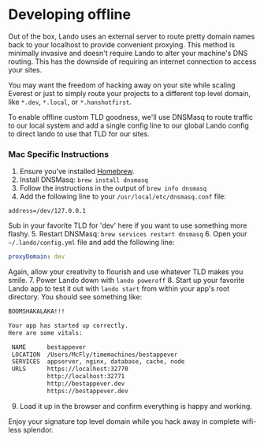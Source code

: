 Developing offline
==================

Out of the box, Lando uses an external server to route pretty domain names back to your localhost to provide convenient proxying. This method is minimally invasive and doesn't require Lando to alter your machine's DNS routing. This has the downside of requiring an internet connection to access your sites.

You may want the freedom of hacking away on your site while scaling Everest or just to simply route your projects to a different top level domain, like `*.dev`, `*.local`, or `*.hanshotfirst`.

To enable offline custom TLD goodness, we'll use DNSMasq to route traffic to our local system and add a single config line to our global Lando config to direct lando to use that TLD for our sites.

### Mac Specific Instructions
1. Ensure you've installed [Homebrew](https://brew.sh/).
2. Install DNSMasq: `brew install dnsmasq`
3. Follow the instructions in the output of `brew info dnsmasq`
4. Add the following line to your `/usr/local/etc/dnsmasq.conf` file:
```
address=/dev/127.0.0.1
```
Sub in your favorite TLD for 'dev' here if you want to use something more flashy.
5. Restart DNSMasq: `brew services restart dnsmasq`
6. Open your `~/.lando/config.yml` file and add the following line:
```yaml
proxyDomain: dev
```
Again, allow your creativity to flourish and use whatever TLD makes you smile.
7. Power Lando down with `lando poweroff`
8. Start up your favorite Lando app to test it out with `lando start` from within your app's root directory. You should see something like:

```bash
BOOMSHAKALAKA!!!

Your app has started up correctly.
Here are some vitals:

 NAME      bestappever
 LOCATION  /Users/McFly/timemachines/bestappever
 SERVICES  appserver, nginx, database, cache, node
 URLS      https://localhost:32770
           http://localhost:32771
           http://bestappever.dev
           https://bestappever.dev
```
9. Load it up in the browser and confirm everything is happy and working.

Enjoy your signature top level domain while you hack away in complete wifi-less splendor.
